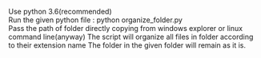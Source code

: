 Use python 3.6(recommended)<br />
Run the given python file : python organize_folder.py <br>
Pass the path of folder directly copying from windows explorer or linux command line(anyway)
The script will organize all files in folder according to their extension name
The folder in the given folder will remain as it is.

